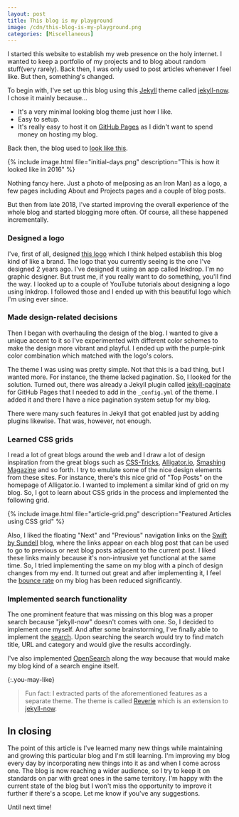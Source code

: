 ```yaml
---
layout: post
title: This blog is my playground
image: /cdn/this-blog-is-my-playground.png
categories: [Miscellaneous]
---
```


I started this website to establish my web presence on the holy internet. I wanted to keep a portfolio of my projects and to blog about random stuff(very rarely). Back then, I was only used to post articles whenever I feel like. But then, something's changed.

To begin with, I've set up this blog using this [Jekyll](https://jekyllrb.com/) theme called [jekyll-now](https://github.com/barryclark/jekyll-now). I chose it mainly because...

- It's a very minimal looking blog theme just how I like.
- Easy to setup.
- It's really easy to host it on [GitHub Pages](https://pages.github.com/) as I didn't want to spend money on hosting my blog.

Back then, the blog used to [look like this](http://web.archive.org/web/20161010120522/http://www.amitmerchant.com/).

{% include image.html file="initial-days.png" description="This is how it looked like in 2016" %}

Nothing fancy here. Just a photo of me(posing as an Iron Man) as a logo, a few pages including About and Projects pages and a couple of blog posts. 

But then from late 2018, I've started improving the overall experience of the whole blog and started blogging more often. Of course, all these happened incrementally.

### Designed a logo

I've, first of all, designed [this logo](/images/logo.png) which I think helped establish this blog kind of like a brand. The logo that you currently seeing is the one I've designed 2 years ago. I've designed it using an app called Inkdrop. I'm no graphic designer. But trust me, if you really want to do something, you'll find the way. I looked up to a couple of YouTube tutorials about designing a logo using Inkdrop. I followed those and I ended up with this beautiful logo which I'm using ever since.

### Made design-related decisions

Then I began with overhauling the design of the blog. I wanted to give a unique accent to it so I've experimented with different color schemes to make the design more vibrant and playful. I ended up with the purple-pink color combination which matched with the logo's colors.

The theme I was using was pretty simple. Not that this is a bad thing, but I wanted more. For instance, the theme lacked pagination. So, I looked for the solution. Turned out, there was already a Jekyll plugin called [jekyll-paginate](https://github.com/jekyll/jekyll-paginate) for GitHub Pages that I needed to add in the `_config.yml` of the theme. I added it and there I have a nice pagination system setup for my blog.

There were many such features in Jekyll that got enabled just by adding plugins likewise. That was, however, not enough. 

### Learned CSS grids

I read a lot of great blogs around the web and I draw a lot of design inspiration from the great blogs such as [CSS-Tricks](http://css-tricks.com), [Alligator.io](https://alligator.io), [Smashing Magazine](https://www.smashingmagazine.com) and so forth. I try to emulate some of the nice design elements from these sites. For instance, there's this nice grid of "Top Posts" on the homepage of Alligator.io. I wanted to implement a similar kind of grid on my blog. So, I got to learn about CSS grids in the process and implemented the following grid.

{% include image.html file="article-grid.png" description="Featured Articles using CSS grid" %}

Also, I liked the floating "Next" and "Previous" navigation links on the [Swift by Sundell](https://www.swiftbysundell.com/) blog, where the links appear on each blog post that can be used to go to previous or next blog posts adjacent to the current post. I liked these links mainly because it's non-intrusive yet functional at the same time. So, I tried implementing the same on my blog with a pinch of design changes from my end. It turned out great and after implementing it, I feel the [bounce rate](https://en.wikipedia.org/wiki/Bounce_rate) on my blog has been reduced significantly.

### Implemented search functionality

The one prominent feature that was missing on this blog was a proper search because "jekyll-now" doesn't comes with one. So, I decided to implement one myself. And after some brainstorming, I've finally able to implement the [search](/search/). Upon searching the search would try to find match title, URL and category and would give the results accordingly.

I've also implemented [OpenSearch](https://developer.mozilla.org/en-US/docs/Web/OpenSearch) along the way because that would make my blog kind of a search engine itself. 

{:.you-may-like}
> Fun fact: I extracted parts of the aforementioned features as a separate theme. The theme is called [Reverie](https://github.com/amitmerchant1990/reverie) which is an extension to [jekyll-now](https://github.com/barryclark/jekyll-now).

## In closing

The point of this article is I've learned many new things while maintaining and growing this particular blog and I'm still learning. I'm improving my blog every day by incorporating new things into it as and when I come across one. The blog is now reaching a wider audience, so I try to keep it on standards on par with great ones in the same territory. I'm happy with the current state of the blog but I won't miss the opportunity to improve it further if there's a scope. Let me know if you've any suggestions. 

Until next time!